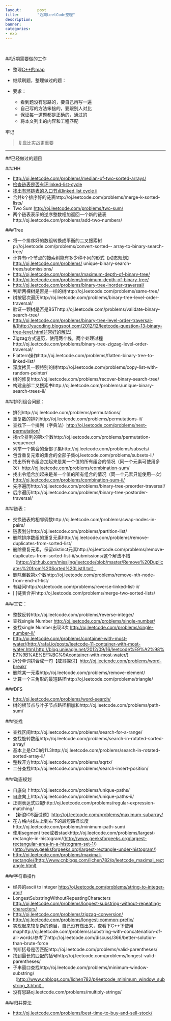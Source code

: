 ```yaml
---
layout:       post
title:        "近期LeetCode整理"
description: 
banner: 
categories: 
- exp
---
```


<br />


##近期需要做的工作
* 整理[C++的map](ttp://blog.csdn.net/wallwind/article/details/6876892)
- 继续刷题，整理做过的题：

- 要求：
	- 看到题没有思路的，要自己再写一遍
	- 自己写的方法笨拙的，要跟别人对比
	- 保证每一道题都是正确的，通过的
	- 将本文列出的内容和工程匹配


牢记
> 复盘比实战更重要

 
---


##已经做过的题目


###HH

- http://oj.leetcode.com/problems/median-of-two-sorted-arrays/
- [检查链表是否有环linked-list-cycle](http://oj.leetcode.com/problems/linked-list-cycle/)
- [找出有环链表的入口节点linked list cycle ii](http://oj.leetcode.com/problems/linked-list-cycle-ii/)
- 合并k个排序好的链表http://oj.leetcode.com/problems/merge-k-sorted-lists/
- Two Sum http://oj.leetcode.com/problems/two-sum/
- 两个链表表示的逆序整数相加返回一个新的链表http://oj.leetcode.com/problems/add-two-numbers/


###Tree
- 将一个排序好的数组转换成平衡的二叉搜索树p://oj.leetcode.com/problems/convert-sorted-- array-to-binary-search-tree/
- 计算有n个节点的搜索树能有多少种不同的形式【动态规划】http://oj.leetcode.com/problems/   unique-binary-search-trees/submissions/
- http://oj.leetcode.com/problems/maximum-depth-of-binary-tree/
- http://oj.leetcode.com/problems/minimum-depth-of-binary-tree/
- http://oj.leetcode.com/problems/binary-tree-inorder-traversal/
- 判断两棵树是否是一样的树http://oj.leetcode.com/problems/same-tree/
- 树按层次遍历http://oj.leetcode.com/problems/binary-tree-level-order-traversal/
- 验证一颗树是否是BSThttp://oj.leetcode.com/problems/validate-binary-search-tree/
- http://oj.leetcode.com/problems/binary-tree-level-order-traversal-ii/(http://yucoding.blogspot.com/2012/12/leetcode-question-13-binary-tree-level.html非常好的解法)
- Zigzag方式遍历，使用两个栈，两个处理过程http://oj.leetcode.com/problems/binary-tree-zigzag-level-order-traversal/
- Flattern操作http://oj.leetcode.com/problems/flatten-binary-tree-to-linked-list/
- 深度拷贝一颗特别的树http://oj.leetcode.com/problems/copy-list-with-random-pointer/
- 树的修复http://oj.leetcode.com/problems/recover-binary-search-tree/
- 构建全部二叉搜索书http://oj.leetcode.com/problems/unique-binary-search-trees-ii/


###排列组合问题：
- 排列http://oj.leetcode.com/problems/permutations/
- 重复数的排列http://oj.leetcode.com/problems/permutations-ii/
- 查找下一个排列（字典法）http://oj.leetcode.com/problems/next-permutation/
- 找n全排列的第x个数http://oj.leetcode.com/problems/permutation-sequence/
- 列举一个集合的全部子集http://oj.leetcode.com/problems/subsets/
- 包含重复元素的集合的全部子集oj.leetcode.com/problems/subsets-ii/
- 找出所有令组合加起来是某一个值的所有组合的情况（同一个元素可使用多次）http://oj.leetcode.com/problems/combination-sum/
- 找出令组合加起来是某一个值的所有组合的情况（同一个元素只能使用一次）http://oj.leetcode.com/problems/combination-sum-ii/
- 先序遍历http://oj.leetcode.com/problems/binary-tree-preorder-traversal/
- 后序遍历http://oj.leetcode.com/problems/binary-tree-postorder-traversal/


###链表：
- 交换链表的相邻俩数http://oj.leetcode.com/problems/swap-nodes-in-pairs/
- 链表划分http://oj.leetcode.com/problems/partition-list/
- 删除排序数组的重复元素http://oj.leetcode.com/problems/remove-duplicates-from-sorted-list/
- 删除重复元素，保留distinct元素http://oj.leetcode.com/problems/remove-duplicates-from-sorted-list-ii/submissions/这个解法不错（https://github.com/missjing/leetcode/blob/master/Remove%20Duplicates%20from%20Sorted%20ListII.txt）
- 删除倒数第x个数http://oj.leetcode.com/problems/remove-nth-node-from-end-of-list/
- 有疑问http://oj.leetcode.com/problems/reverse-linked-list-ii/
-  [ ]链表合并http://oj.leetcode.com/problems/merge-two-sorted-lists/


###其它：
- 整数反转http://oj.leetcode.com/problems/reverse-integer/
- 查找single Number http://oj.leetcode.com/problems/single-number/
- 查找single Number出现3次 http://oj.leetcode.com/problems/single-number-ii/
- http://oj.leetcode.com/problems/container-with-most-water/(http://rafal.io/posts/leetcode-11-container-with-most-water.html,http://blog.unieagle.net/2012/09/16/leetcode%E9%A2%98%E7%9B%AE%EF%BC%9Acontainer-with-most-water/)
- 拆分单词拼合成一句【威哥探讨】http://oj.leetcode.com/problems/word-break/
- 删除某一元素http://oj.leetcode.com/problems/remove-element/
- 计算一个三角形的最短路径http://oj.leetcode.com/problems/triangle/


###DFS
- http://oj.leetcode.com/problems/word-search/
- 树的根节点与叶子节点路径相加和http://oj.leetcode.com/problems/path-sum/


###查找
- 查找区间http://oj.leetcode.com/problems/search-for-a-range/
- 查找旋转数组http://oj.leetcode.com/problems/search-in-rotated-sorted-array/
- 基本上是CtCI的11.3http://oj.leetcode.com/problems/search-in-rotated-sorted-array-ii/
- 整数开方http://oj.leetcode.com/problems/sqrtx/
- 二分查找http://oj.leetcode.com/problems/search-insert-position/

###动态规划
- 自底向上http://oj.leetcode.com/problems/unique-paths/
- 自底向上http://oj.leetcode.com/problems/unique-paths-ii/
- 正则表达式匹配http://oj.leetcode.com/problems/regular-expression-matching/
- 【新浪iOS面试题】http://oj.leetcode.com/problems/maximum-subarray/
- 在方格内找左上到右下的最短路径长度http://oj.leetcode.com/problems/minimum-path-sum/
- 使用segment tree或者stackhttp://oj.leetcode.com/problems/largest-rectangle-in-histogram/(http://www.geeksforgeeks.org/largest-rectangular-area-in-a-histogram-set-1/)(http://www.geeksforgeeks.org/largest-rectangle-under-histogram/)
- http://oj.leetcode.com/problems/maximal-rectangle/(http://www.cnblogs.com/lichen782/p/leetcode_maximal_rectangle.html)

###字符串操作
- 经典的ascii to integer http://oj.leetcode.com/problems/string-to-integer-atoi/
- LongestSubstringWithoutRepeatingCharacters http://oj.leetcode.com/problems/longest-substring-without-repeating-characters/ 
- http://oj.leetcode.com/problems/zigzag-conversion/
- http://oj.leetcode.com/problems/longest-common-prefix/
- 实现起来较复杂的题目，自己没有做出来，查看下C++下使用maphttp://oj.leetcode.com/problems/substring-with-concatenation-of-all-words/参考了http://oj.leetcode.com/discuss/366/better-solution-than-brute-force
- 判断括号是否匹配http://oj.leetcode.com/problems/valid-parentheses/
- 找到最长的匹配的括号http://oj.leetcode.com/problems/longest-valid-parentheses/
- 子串窗口查找http://oj.leetcode.com/problems/minimum-window-substring/（http://www.cnblogs.com/lichen782/p/leetcode_minimum_window_substring_3.html）
- 没有思路oj.leetcode.com/problems/multiply-strings/

###归并算法
- http://oj.leetcode.com/problems/best-time-to-buy-and-sell-stock/




